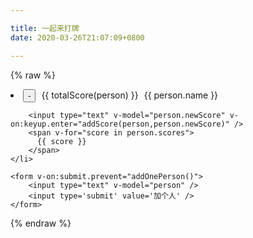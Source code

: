 ```yaml
---

title: 一起来打牌
date: 2020-03-26T21:07:09+0800

---
```


{% raw %}
<div id='app'>
	<li v-for="(person, index) in persons">
		<button style="margin-right:5px;" v-on:click="removeOnePerson(index)"> - </button>
		<span style="margin-right:5px;">{{ totalScore(person) }}</span>
		{{ person.name }}

		<input type="text" v-model="person.newScore" v-on:keyup.enter="addScore(person,person.newScore)" />
		<span v-for="score in person.scores">
		  {{ score }}
		</span>
	</li>

	<form v-on:submit.prevent="addOnePerson()">
		<input type="text" v-model="person" />
		<input type='submit' value='加个人' />
	</form>
</div>
{% endraw %}

<script src="https://cdn.jsdelivr.net/npm/vue@2.6.11"></script>


<script>
var app = new Vue({
  el: '#app',
  data: {
    persons: [],
	person: ''
  },
  methods: {
    removeOnePerson: function (idx) {
	  console.log(idx)
	  console.log(typeof(idx))
		var old = this.persons.splice(0)
		for (i in old) {
			if (parseInt(i) !== idx) {
				this.persons.push(old[i])
			}
		}
    },
    addOnePerson: function () {
      this.persons.push({'name':this.person, 'scores':[], 'total':0, 'newScore':''})
	  this.person = ''
    },
	addScore(person, score) {
	    var scoreF =  parseFloat(score)
			if (scoreF.toString() === 'NaN') {
				return
			}
		person.scores.push(parseFloat(person.newScore))
		person.newScore=''
	},


    totalScore: function (person) {
      var t = 0.0
	  for (i in person.scores) {
		t += person.scores[i]
	  }
	  return t
    }
  }
})
</script>
